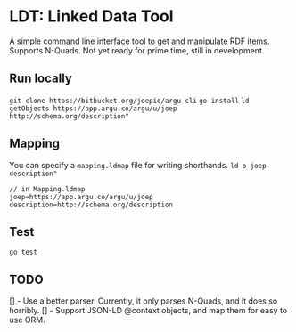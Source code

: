 # LDT: Linked Data Tool

A simple command line interface tool to get and manipulate RDF items.
Supports N-Quads.
Not yet ready for prime time, still in development.

## Run locally

`git clone https://bitbucket.org/joepio/argu-cli`
`go install`
`ld getObjects https://app.argu.co/argu/u/joep http://schema.org/description"`

## Mapping

You can specify a `mapping.ldmap` file for writing shorthands.
`ld o joep description"`

```
// in Mapping.ldmap
joep=https://app.argu.co/argu/u/joep
description=http://schema.org/description
```


## Test

`go test`

## TODO

[] - Use a better parser. Currently, it only parses N-Quads, and it does so horribly.
[] - Support JSON-LD @context objects, and map them for easy to use ORM.
